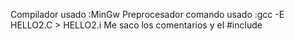 Compilador usado :MinGw
Preprocesador 
comando usado :gcc -E HELLO2.C > HELLO2.i
Me saco los comentarios y el #include

